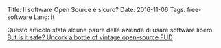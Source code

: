 Title: Il software Open Source é sicuro?
Date: 2016-11-06
Tags: free-software
Lang: it


Questo articolo sfata alcune paure delle aziende di usare software libero.
[But is it safe? Uncork a bottle of vintage open-source FUD](http://www.theregister.co.uk/2016/09/29/unexpected_resistance_to_opensource/)
